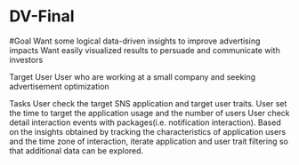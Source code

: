 # DV-Final

#Goal
Want some logical data-driven insights to improve advertising impacts
Want easily visualized results to persuade and communicate with investors

Target User
User who are working at a small company and seeking advertisement optimization

Tasks
User check the target SNS application and target user traits.
User set the time to target the application usage and the number of users
User check detail interaction events with packages(i.e. notification interaction).
Based on the insights obtained by tracking the characteristics of application users and the time zone of interaction, iterate application and user trait filtering so that additional data can be explored.
